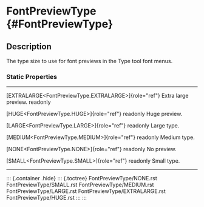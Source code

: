 FontPreviewType {#FontPreviewType}
===============

Description
-----------

The type size to use for font previews in the Type tool font menus.

### Static Properties

  -------------------------------------------------------- --------------------
  [EXTRALARGE\<FontPreviewType.EXTRALARGE\>]{role="ref"}   Extra large preview.
  readonly                                                 

  [HUGE\<FontPreviewType.HUGE\>]{role="ref"} readonly      Huge preview.

  [LARGE\<FontPreviewType.LARGE\>]{role="ref"} readonly    Large type.

  [MEDIUM\<FontPreviewType.MEDIUM\>]{role="ref"} readonly  Medium type.

  [NONE\<FontPreviewType.NONE\>]{role="ref"} readonly      No preview.

  [SMALL\<FontPreviewType.SMALL\>]{role="ref"} readonly    Small type.
  -------------------------------------------------------- --------------------

::: {.container .hide}
::: {.toctree}
FontPreviewType/NONE.rst FontPreviewType/SMALL.rst
FontPreviewType/MEDIUM.rst FontPreviewType/LARGE.rst
FontPreviewType/EXTRALARGE.rst FontPreviewType/HUGE.rst
:::
:::
